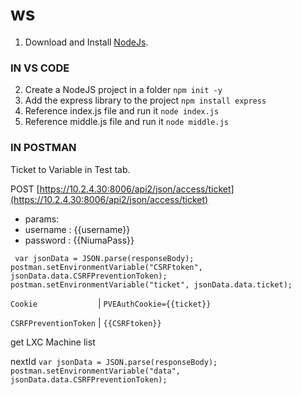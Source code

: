 # ws

1. Download and Install [NodeJs](https://nodejs.org/en/download).

### IN VS CODE

2. Create a NodeJS project in a folder `npm init -y`
3. Add the express library to the project `npm install express`
4. Reference index.js file and run it `node index.js`
5. Reference middle.js file and run it `node middle.js`

### IN POSTMAN
Ticket to Variable in Test tab. 

POST [https://10.2.4.30:8006/api2/json/access/ticket](https://10.2.4.30:8006/api2/json/access/ticket)
* params:
 * username : {{username}}
 * password : {{NiumaPass}}

 ` var jsonData = JSON.parse(responseBody); postman.setEnvironmentVariable("CSRFtoken", jsonData.data.CSRFPreventionToken); postman.setEnvironmentVariable("ticket", jsonData.data.ticket);`

 `Cookie             ` | `PVEAuthCookie={{ticket}}`
 
 `CSRFPreventionToken` | `{{CSRFtoken}}           ` 

get LXC Machine list



nextId
`var jsonData = JSON.parse(responseBody);
postman.setEnvironmentVariable("data", jsonData.data.CSRFPreventionToken);`


